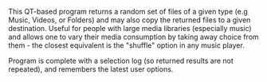 This QT-based program returns a random set of files of a given type (e.g Music, Videos, or Folders) and may also copy the
returned files to a given destination. Useful for people with large media libraries (especially music) and allows one to vary
their media consumption by taking away choice from them - the closest equivalent is the "shuffle" option in any music player.

Program is complete with a selection log (so returned results are not repeated), and remembers the latest user options.

